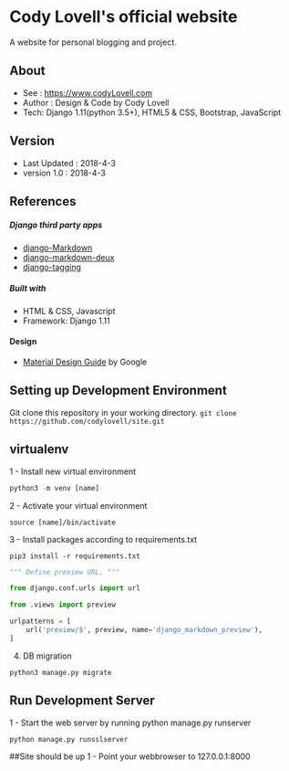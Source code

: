 # Cody Lovell's official website
A website for personal blogging and project.

## About
- See : https://www.codyLovell.com
- Author : Design & Code by Cody Lovell
- Tech: Django 1.11(python 3.5+), HTML5 & CSS, Bootstrap, JavaScript

## Version
- Last Updated : 2018-4-3
- version 1.0 : 2018-4-3

## References
##### Django third party apps
* [django-Markdown](https://github.com/klen/django_markdown)
* [django-markdown-deux](https://github.com/trentm/django-markdown-deux)
* [django-tagging](https://github.com/brosner/django-tagging)

##### Built with
* HTML & CSS, Javascript
* Framework: Django 1.11

#### Design
* [Material Design Guide](https://material.io/) by Google

## Setting up Development Environment
Git clone this repository in your working directory.
`git clone https://github.com/codylovell/site.git`

## virtualenv
1 - Install new virtual environment
```python
python3 -m venv [name]
```

2 - Activate your virtual environment
```
source [name]/bin/activate
```

3 - Install packages according to requirements.txt
```
pip3 install -r requirements.txt
```

```python
""" Define preview URL. """

from django.conf.urls import url

from .views import preview

urlpatterns = [
    url('preview/$', preview, name='django_markdown_preview'),
]
```
4. DB migration
```
python3 manage.py migrate
```

## Run Development Server
1 - Start the web server by running python manage.py runserver
```
python manage.py runsslserver
```

##Site should be up
1 - Point your webbrowser to 127.0.0.1:8000
